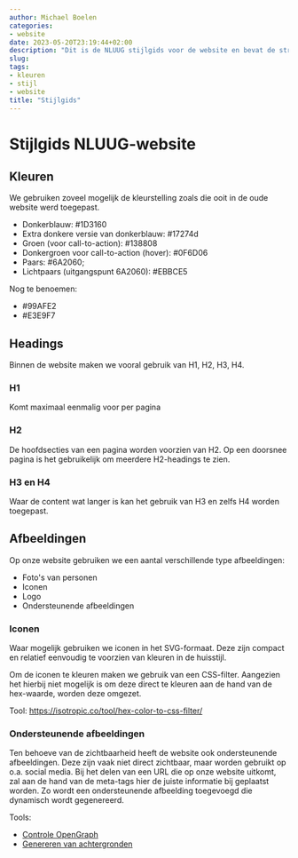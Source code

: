 ```yaml
---
author: Michael Boelen
categories:
- website
date: 2023-05-20T23:19:44+02:00
description: "Dit is de NLUUG stijlgids voor de website en bevat de structuur en kleuren van onze huisstijl."
slug:
tags:
- kleuren
- stijl
- website
title: "Stijlgids"
---
```


# Stijlgids NLUUG-website

## Kleuren

We gebruiken zoveel mogelijk de kleurstelling zoals die ooit in de oude website werd toegepast.

* Donkerblauw: #1D3160
* Extra donkere versie van donkerblauw: #17274d
* Groen (voor call-to-action): #138808
* Donkergroen voor call-to-action (hover): #0F6D06
* Paars: #6A2060;
* Lichtpaars (uitgangspunt 6A2060): #EBBCE5

Nog te benoemen:

* #99AFE2
* #E3E9F7

## Headings

Binnen de website maken we vooral gebruik van H1, H2, H3, H4.

### H1

Komt maximaal eenmalig voor per pagina

### H2

De hoofdsecties van een pagina worden voorzien van H2. Op een doorsnee pagina is het gebruikelijk om meerdere H2-headings te zien.

### H3 en H4

Waar de content wat langer is kan het gebruik van H3 en zelfs H4 worden toegepast.

## Afbeeldingen

Op onze website gebruiken we een aantal verschillende type afbeeldingen:

* Foto's van personen
* Iconen
* Logo
* Ondersteunende afbeeldingen

### Iconen

Waar mogelijk gebruiken we iconen in het SVG-formaat. Deze zijn compact en relatief eenvoudig te voorzien van kleuren in de huisstijl.

Om de iconen te kleuren maken we gebruik van een CSS-filter. Aangezien het hierbij niet mogelijk is om deze direct te kleuren aan de hand van de hex-waarde, worden deze omgezet.

Tool: https://isotropic.co/tool/hex-color-to-css-filter/

### Ondersteunende afbeeldingen

Ten behoeve van de zichtbaarheid heeft de website ook ondersteunende afbeeldingen. Deze zijn vaak niet direct zichtbaar, maar worden gebruikt op o.a. social media. Bij het delen van een URL die op onze website uitkomt, zal aan de hand van de meta-tags hier de juiste informatie bij geplaatst worden. Zo wordt een ondersteunende afbeelding toegevoegd die dynamisch wordt gegenereerd.

Tools:
* [Controle OpenGraph](https://www.opengraph.xyz/)
* [Genereren van achtergronden](https://angrytools.com/gradient/image/)


